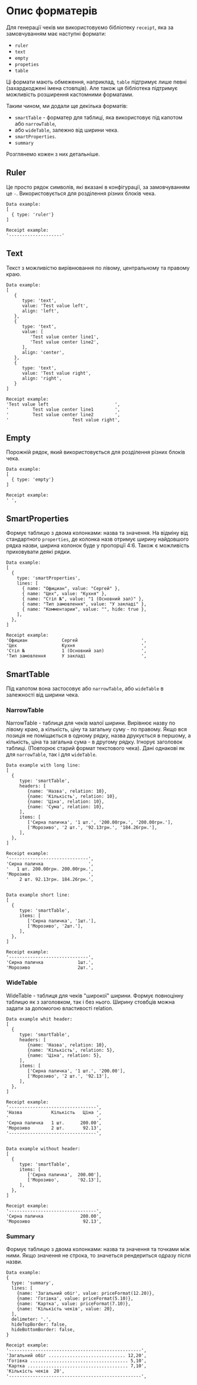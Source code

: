 # Опис форматерів
Для генерації чеків ми використовуємо бібліотеку `receipt`, яка за замовчуванням 
має наступні формати:

- `ruler`
- `text`
- `empty`
- `propeties`
- `table`

Ці формати мають обмеження, наприклад, `table` підтримує лише певні (захардкоджені 
імена стовпців). Але також ця бібліотека підтримує можливість розширення кастомними 
форматами.

Таким чином, ми додали ще декілька форматів:

- `smartTable` - форматер для таблиці, яка використовує під капотом або `narrowTable`, 
- або `wideTable`, залежно від ширини чека.
- `smartProperties`.
- `summary`

Розглянемо кожен з них детальніше.

## Ruler
Це просто рядок символів, які вказані в конфігурації, за замовчуванням це `-`. 
Використовується для розділення різних блоків чека.
```
Data example:                        
[                                     
  { type: 'ruler'}    
]

Receipt example:
'--------------------'
```

## Text
Текст з можливістю вирівнювання по лівому, центральному та правому краю.
```
Data example:                        
[                                      
   {                                  
      type: 'text',                   
      value: 'Test value left',       
      align: 'left',
   },
   {
      type: 'text',
      value: [
         'Test value center line1',
         'Test value center line2',
      ],
      align: 'center',
   },
   {
      type: 'text',
      value: 'Test value right',
      align: 'right',
   }
]

Receipt example:
'Test value left                         ', 
'         Test value center line1        ',
'         Test value center line2        ',
'                        Test value right',
```

## Empty
Порожній рядок, який використовується для розділення різних блоків чека.
```
Data example:                        
[                                     
  { type: 'empty'}    
]

Receipt example:
' ',
```

## SmartProperties
Формує таблицю з двома колонками: назва та значення. На відміну від стандартного 
`properties`, де колонка назв отримує ширину найдовшого рядка назви, ширина колонок 
буде у пропорції 4:6. Також є можливість приховувати деякі рядки.
```
Data example:                                             
[                                                          
  {                                                        
    type: 'smartProperties',                              
    lines: [                                             
      { name: "Официан", value: "Сергей" },
      { name: "Цех", value: "Кухня" },
      { name: "Стіл №", value: "1 (Основний зал)" },
      { name: "Тип замовлення", value: "У закладі" },
      { name: "Комментарии", value: "", hide: true },
    ],
  },
]

Receipt example:
'Официан             Сергей                        ',
'Цех                 Кухня                         ',
'Стіл №              1 (Основний зал)              ',
'Тип замовлення      У закладі                     ',
```

## SmartTable
Під капотом вона застосовує або `narrowTable`, або `wideTable` в залежності від 
ширини чека.

### NarrowTable
NarrowTable - таблиця для чеків малої ширини. Вирівнює назву по лівому краю, а 
кількість, ціну та загальну суму - по правому. Якщо вся позиція не поміщається в 
одному рядку, назва друкується в першому, а кількість, ціна та загальна сума - в 
другому рядку. Ігнорує заголовок таблиці. (Повторює старий формат текстового чека). 
Дані однакові як для `narrowTable`, так і для `wideTable`.
``` 
Data example with long line:                                          
[                                                                      
  {                                                                    
     type: 'smartTable',                                               
     headers: [                                                        
        {name: 'Назва', relation: 10},                                 
        {name: 'Кількість', relation: 10},
        {name: 'Ціна', relation: 10},
        {name: 'Сума', relation: 10},
     ],
     items: [
        ['Сирна паличка', '1 шт.', '200.00грн.', '200.00грн.'],
        ['Морозиво', '2 шт.', '92.13грн.', '184.26грн.'],
     ],
  },
]

Receipt example:
'------------------------------',
'Сирна паличка                 ',
'   1 шт. 200.00грн. 200.00грн.',
'Морозиво                      ',
'    2 шт. 92.13грн. 184.26грн.',


Data example short line:                                               
[                                                                      
  {                                                                    
     type: 'smartTable',                                               
     items: [
        ['Сирна паличка', '1шт.'],
        ['Морозиво', '2шт.'],
     ],
  },
]

Receipt example:
'------------------------------',
'Сирна паличка             1шт.',
'Морозиво                  2шт.',
```

### WideTable
WideTable - таблиця для чеків "широкої" ширини. Формує повноцінну таблицю як з 
заголовком, так і без нього. Ширину стовбців можна задати за допомогою властивості 
relation.
```
Data example whit header:                                            
[                                                                    
  {                                                                 
     type: 'smartTable',                                             
     headers: [                                                      
        {name: 'Назва', relation: 10},                                
        {name: 'Кількість', relation: 5},                            
        {name: 'Ціна', relation: 5},
     ],
     items: [
        ['Сирна паличка', '1 шт.', '200.00'],
        ['Морозиво', '2 шт.', '92.13'],
     ],
  },
]

Receipt example:
'---------------------------------',
'Назва           Кількість   Ціна ',
'                                 ',
'Сирна паличка   1 шт.      200.00',
'Морозиво        2 шт.       92.13',
'---------------------------------',


Data example without header:                                         
[                                                                     
  {                                                                  
     type: 'smartTable',                                             
     items: [
        ['Сирна паличка',  200.00'],
        ['Морозиво',       '92.13'],
     ],
  },
]

Receipt example:
'---------------------------------',
'Сирна паличка              200.00',
'Морозиво                    92.13',
```

### Summary
Формує таблицю з двома колонками: назва та значення та точками між ними. 
Якщо значення не строка, то значеться рендериться одразу після назви.
```
Data example:
{
  type: 'summary',
  lines: [
    {name: 'Загальний обіг', value: priceFormat(12.20)},
    {name: 'Готівка', value: priceFormat(5.10)},
    {name: 'Картка', value: priceFormat(7.10)},
    {name: 'Кількість чеків', value: 20},
  ],
  delimeter: '.',
  hideTopBorder: false,
  hideBottomBorder: false,
}

Receipt example:
'--------------------------------------------------',
'Загальний обіг ............................. 12,20',
'Готівка ..................................... 5,10',
'Картка ...................................... 7,10',
'Кількість чеків  20',
'--------------------------------------------------',
```

